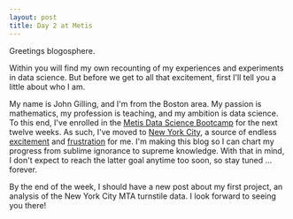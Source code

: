 ```yaml
---
layout: post
title: Day 2 at Metis
---
```


Greetings blogosphere.

Within you will find my own recounting of my experiences and experiments in data science. But before we get to all that excitement, first I'll tell you a little about who I am.

<!--more-->

My name is John Gilling, and I'm from the Boston area. My passion is mathematics, my profession is teaching, and my ambition is data science. To this end, I've enrolled in the [Metis Data Science Bootcamp](http://www.thisismetis.com) for the next twelve weeks. As such, I've moved to [New York City](http://costumei.com/pictures/2013/05/Two-People-In-Statue-Of-Liberty-Costumes.jpg), a source of endless [excitement](https://s-media-cache-ak0.pinimg.com/236x/07/a8/c4/07a8c4fc39e0034fd692fcfaa9eb5c3f.jpg) and [frustration](http://graphics8.nytimes.com/images/2012/07/07/nyregion/06cityroom-transit/06cityroom-transit-blog480.jpg) for me. I'm making this blog so I can chart my progress from sublime ignorance to supreme knowledge. With that in mind, I don't expect to reach the latter goal anytime too soon, so stay tuned ... forever.

By the end of the week, I should have a new post about my first project, an analysis of the New York City MTA turnstile data. I look forward to seeing you there!